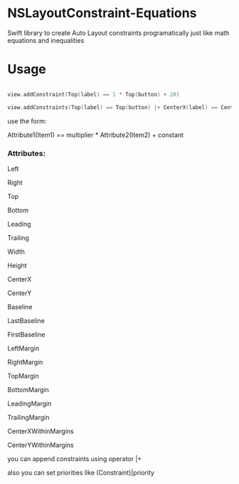 # NSLayoutConstraint-Equations

Swift library to create Auto Layout constraints programatically just like math equations and inequalities

# Usage

``` swift

view.addConstraint(Top(label) == 1 * Top(button) + 20)

view.addConstraints(Top(label) == Top(button) |+ CenterX(label) == CenterX(self.view) |+ CenterY(label) == CenterY(self.view) |+ (Bottom(button) == Bottom(self.view) + 600)|10)

```

use the form:

Attribute1(Item1) == multiplier * Attribute2(Item2) + constant

### Attributes:

Left

Right

Top

Bottom

Leading

Trailing

Width

Height

CenterX

CenterY

Baseline

LastBaseline

FirstBaseline

LeftMargin

RightMargin

TopMargin

BottomMargin

LeadingMargin

TrailingMargin

CenterXWithinMargins

CenterYWithinMargins

you can append constraints using operator |+

also you can set priorities like (Constraint)|priority
